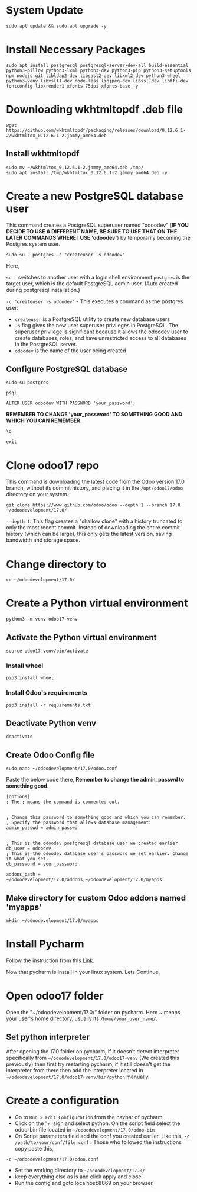 # System Update

```
sudo apt update && sudo apt upgrade -y
```

# Install Necessary Packages

```
sudo apt install postgresql postgresql-server-dev-all build-essential python3-pillow python3-lxml python3-dev python3-pip python3-setuptools npm nodejs git libldap2-dev libsasl2-dev libxml2-dev python3-wheel python3-venv libxslt1-dev node-less libjpeg-dev libssl-dev libffi-dev fontconfig libxrender1 xfonts-75dpi xfonts-base -y
```

# Downloading wkhtmltopdf .deb file

```
wget https://github.com/wkhtmltopdf/packaging/releases/download/0.12.6.1-2/wkhtmltox_0.12.6.1-2.jammy_amd64.deb
```

## Install wkhtmltopdf

```
sudo mv ~/wkhtmltox_0.12.6.1-2.jammy_amd64.deb /tmp/
sudo apt install /tmp/wkhtmltox_0.12.6.1-2.jammy_amd64.deb -y
```

# Create a new PostgreSQL database user

This command creates a PostgreSQL superuser named "odoodev" (**IF YOU DECIDE TO USE A DIFFERENT NAME, BE SURE TO USE THAT ON THE LATER COMMANDS WHERE I USE 'odoodev'**) by temporarily becoming the Postgres system user.

```
sudo su - postgres -c "createuser -s odoodev"
```

Here,

`su -` switches to another user with a login shell environment
`postgres` is the target user, which is the default PostgreSQL admin user. (Auto created during postgresql installation.)

`-c "createuser -s odoodev"` - This executes a command as the postgres user:

- `createuser` is a PostgreSQL utility to create new database users
- `-s` flag gives the new user superuser privileges in PostgreSQL. The superuser privilege is significant because it allows the odoodev user to create databases, roles, and have unrestricted access to all databases in the PostgreSQL server.
- `odoodev` is the name of the user being created

## Configure PostgreSQL database

```
sudo su postgres
```

```
psql
```

```
ALTER USER odoodev WITH PASSWORD 'your_password';
```

**REMEMBER TO CHANGE 'your_password' TO SOMETHING GOOD AND WHICH YOU CAN REMEMBER**.

```
\q
```

```
exit
```

# Clone odoo17 repo

This command is downloading the latest code from the Odoo version 17.0 branch, without its commit history, and placing it in the `/opt/odoo17/odoo` directory on your system.

```
git clone https://www.github.com/odoo/odoo --depth 1 --branch 17.0 ~/odoodevelopment/17.0/
```

`--depth 1`: This flag creates a "shallow clone" with a history truncated to only the most recent commit. Instead of downloading the entire commit history (which can be large), this only gets the latest version, saving bandwidth and storage space.

# Change directory to

```
cd ~/odoodevelopment/17.0/
```

# Create a Python virtual environment

```
python3 -m venv odoo17-venv
```

## Activate the Python virtual environment

```
source odoo17-venv/bin/activate
```

### Install wheel

```
pip3 install wheel
```

### Install Odoo's requirements

```
pip3 install -r requirements.txt
```

## Deactivate Python venv

```
deactivate
```

## Create Odoo Config file

```
sudo nano ~/odoodevelopment/17.0/odoo.conf
```

Paste the below code there, **Remember to change the admin_passwd to something good**.

```
[options]
; The ; means the command is commented out.


; Change this password to something good and which you can remember.
; Specify the password that allows database management:
admin_passwd = admin_passwd


; This is the odoodev postgresql database user we created earlier.
db_user = odoodev
; This is the odoodev database user's password we set earlier. Change it what you set.
db_password = your_password

addons_path = ~/odoodevelopment/17.0/addons,~/odoodevelopment/17.0/myapps
```

## Make directory for custom Odoo addons named 'myapps'

```
mkdir ~/odoodevelopment/17.0/myapps
```
# Install Pycharm

Follow the instruction from this [Link](https://www.jetbrains.com/help/pycharm/installation-guide.html).

Now that pycharm is install in your linux system. Lets Continue,

# Open odoo17 folder

Open the "~/odoodevelopment/17.0/" folder on pycharm.
Here ~ means your user's home directory, usually its `/home/your_user_name/`.


## Set python interpreter

After opening the 17.0 folder on pycharm, if it doesn't detect interpreter specifically from `~/odoodevelopment/17.0/odoo17-venv` (We created this previously) then first try restarting pycharm, if it still doesn't get the interpreter from there then add the interpreter located in `~/odoodevelopment/17.0/odoo17-venv/bin/python` manually.

# Create a configuration

- Go to `Run > Edit Configuration` from the navbar of pycharm.
- Click on the '+' sign and select python. On the script field select the odoo-bin file located in  `~/odoodevelopment/17.0/odoo-bin`
- On Script parameters field add the conf you created earlier. Like this, `-c /path/to/your/conf/file.conf` . Those who followed the instructions copy paste this,

```
-c ~/odoodevelopment/17.0/odoo.conf
```

- Set the working directory to `~/odoodevelopment/17.0/`
- keep everything else as is and click apply and close.
- Run the config and goto localhost:8069 on your browser.